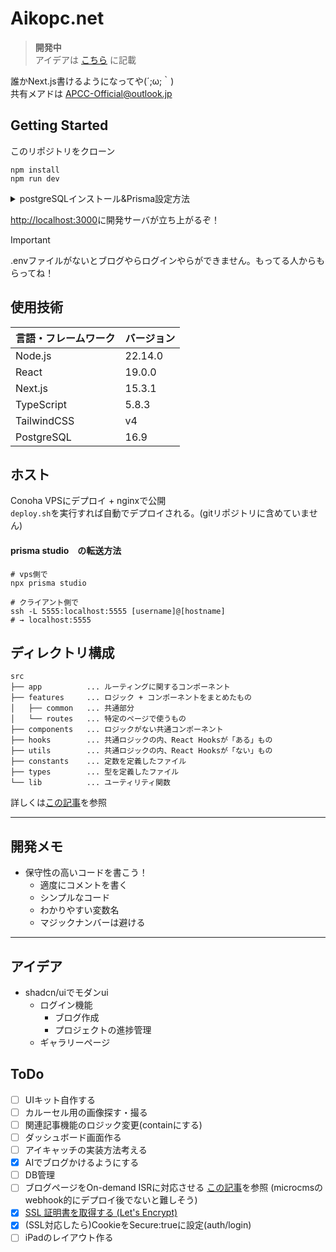 # Aikopc.net

> **開発中**  
> アイデアは [こちら](#アイデア) に記載

誰かNext.js書けるようになってや(´;ω;｀)  
共有メアドは APCC-Official@outlook.jp

## Getting Started

このリポジトリをクローン

```shell
npm install
npm run dev
```

<details>
<summary>postgreSQLインストール&Prisma設定方法</summary>
以下はUbuntuでの例です

```shell
# aptリポジトリの登録
sudo apt install -y postgresql-common
sudo /usr/share/postgresql-common/pgdg/apt.postgresql.org.sh

# postgresql16.9のインストール
sudo apt install postgresql-16

# ロールとDBの作成
sudo su - postgres
psql # postgresの対話ターミナルにログイン
create role ROLE_NAME with login password 'PASSWORD'; # ROLE_NAMEはLinuxの自分のユーザー名と同じものを設定
alter role ROLE_NAME with createdb; # 権限付与
create database user_data with owner=ROLE_NAME locale='C' template='template0';
# ctrl+d ×2で自分のユーザーのターミナルに戻る

# Prismaの設定
touch .env && echo 'DATABASE_URL="postgresql://ROLE_NAME:PASSWORD@localhost:5432/user_data"' > .env
npx prisma db push
npx prisma generate


```
</details>

<http://localhost:3000>に開発サーバが立ち上がるぞ！

> [!IMPORTANT]
> .envファイルがないとブログやらログインやらができません。もってる人からもらってね！

## 使用技術

| 言語・フレームワーク  | バージョン   |
|-------------|---------|
| Node.js     | 22.14.0 |
| React       | 19.0.0  |
| Next.js     | 15.3.1  |
| TypeScript  | 5.8.3   |
| TailwindCSS | v4      |
| PostgreSQL  | 16.9    |

## ホスト

Conoha VPSにデプロイ + nginxで公開  
`deploy.sh`を実行すれば自動でデプロイされる。(gitリポジトリに含めていません)

#### prisma studio　の転送方法

```shell
# vps側で
npx prisma studio

# クライアント側で
ssh -L 5555:localhost:5555 [username]@[hostname]
# → localhost:5555
```

## ディレクトリ構成

```
src
├── app          ... ルーティングに関するコンポーネント
├── features     ... ロジック + コンポーネントをまとめたもの
│   ├── common   ... 共通部分
│   └── routes   ... 特定のページで使うもの
├── components   ... ロジックがない共通コンポーネント
├── hooks        ... 共通ロジックの内、React Hooksが「ある」もの
├── utils        ... 共通ロジックの内、React Hooksが「ない」もの
├── constants    ... 定数を定義したファイル
├── types        ... 型を定義したファイル
└── lib          ... ユーティリティ関数
```
詳しくは[この記事](https://qiita.com/miumi/items/359b8a77bbb6f9666950)を参照

---

## 開発メモ

- 保守性の高いコードを書こう！
  - 適度にコメントを書く
  - シンプルなコード
  - わかりやすい変数名
  - マジックナンバーは避ける

---

## アイデア

- shadcn/uiでモダンui
  - ログイン機能
    - ブログ作成
    - プロジェクトの進捗管理
  - ギャラリーページ

## ToDo

- [ ] UIキット自作する
- [ ] カルーセル用の画像探す・撮る
- [ ] 関連記事機能のロジック変更(containにする)
- [ ] ダッシュボード画面作る
- [ ] アイキャッチの実装方法考える
- [x] AIでブログかけるようにする
- [ ] DB管理
- [ ] ブログページをOn-demand ISRに対応させる [この記事](https://blog.microcms.io/on-demand-isr/)を参照 (microcmsのwebhook的にデプロイ後でないと難しそう)
- [x] [SSL 証明書を取得する (Let's Encrypt)](https://www.server-world.info/query?os=CentOS_Stream_9&p=ssl&f=2)
- [x] (SSL対応したら)CookieをSecure:trueに設定(auth/login)
- [ ] iPadのレイアウト作る

